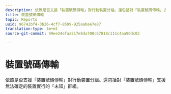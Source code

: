 ```yaml
---
description: 依照是否支援「裝置號碼傳輸」對行動裝置分組。還包括對「裝置號碼傳輸」支援無法確定的裝置實行的「未知」群組。
title: 裝置號碼傳輸
topic: Reports
uuid: 96742bf4-3b26-4cf7-8599-925aabee7e87
translation-type: tm+mt
source-git-commit: 99ee24efaa517e8da700c67818c111c4aa90dc02

---
```



# 裝置號碼傳輸

依照是否支援「裝置號碼傳輸」對行動裝置分組。還包括對「裝置號碼傳輸」支援無法確定的裝置實行的「未知」群組。

